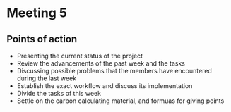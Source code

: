 # Meeting 5

## Points of action
- Presenting the current status of the project
- Review the advancements of the past week and the tasks
- Discussing possible problems that the members have encountered during the last week
- Establish the exact workflow and discuss its implementation
- Divide the tasks of this week
- Settle on the carbon calculating material, and formuas for giving points